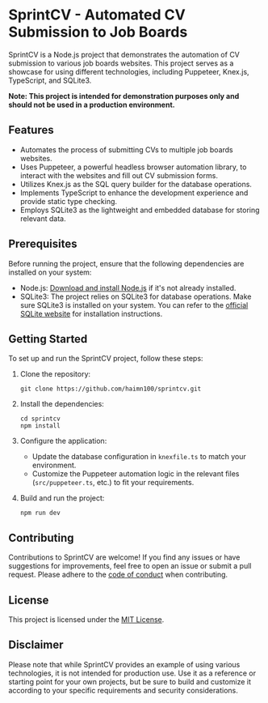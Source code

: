 # SprintCV - Automated CV Submission to Job Boards

SprintCV is a Node.js project that demonstrates the automation of CV submission to various job boards websites. This project serves as a showcase for using different technologies, including Puppeteer, Knex.js, TypeScript, and SQLite3.

**Note: This project is intended for demonstration purposes only and should not be used in a production environment.**

## Features

- Automates the process of submitting CVs to multiple job boards websites.
- Uses Puppeteer, a powerful headless browser automation library, to interact with the websites and fill out CV submission forms.
- Utilizes Knex.js as the SQL query builder for the database operations.
- Implements TypeScript to enhance the development experience and provide static type checking.
- Employs SQLite3 as the lightweight and embedded database for storing relevant data.

## Prerequisites

Before running the project, ensure that the following dependencies are installed on your system:

- Node.js: [Download and install Node.js](https://nodejs.org) if it's not already installed.
- SQLite3: The project relies on SQLite3 for database operations. Make sure SQLite3 is installed on your system. You can refer to the [official SQLite website](https://www.sqlite.org/index.html) for installation instructions.

## Getting Started

To set up and run the SprintCV project, follow these steps:

1. Clone the repository:
   ```shell
   git clone https://github.com/haimn100/sprintcv.git
   ```

2. Install the dependencies:
   ```shell
   cd sprintcv
   npm install
   ```

3. Configure the application:
   - Update the database configuration in `knexfile.ts` to match your environment.
   - Customize the Puppeteer automation logic in the relevant files (`src/puppeteer.ts`, etc.) to fit your requirements.

4. Build and run the project:
   ```shell
   npm run dev
   ```

## Contributing

Contributions to SprintCV are welcome! If you find any issues or have suggestions for improvements, feel free to open an issue or submit a pull request. Please adhere to the [code of conduct](CODE_OF_CONDUCT.md) when contributing.

## License

This project is licensed under the [MIT License](LICENSE).

## Disclaimer

Please note that while SprintCV provides an example of using various technologies, it is not intended for production use. Use it as a reference or starting point for your own projects, but be sure to build and customize it according to your specific requirements and security considerations.
